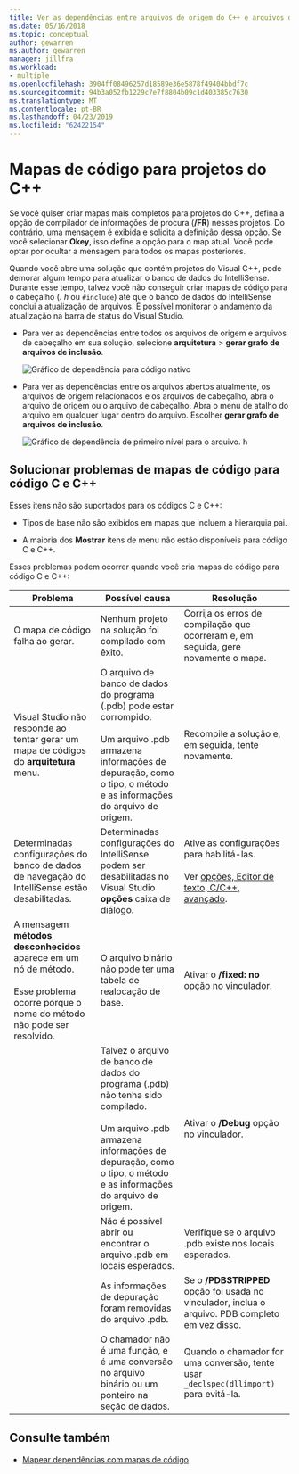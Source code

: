 ```yaml
---
title: Ver as dependências entre arquivos de origem do C++ e arquivos de cabeçalho
ms.date: 05/16/2018
ms.topic: conceptual
author: gewarren
ms.author: gewarren
manager: jillfra
ms.workload:
- multiple
ms.openlocfilehash: 3904ff08496257d18589e36e5878f49404bbdf7c
ms.sourcegitcommit: 94b3a052fb1229c7e7f8804b09c1d403385c7630
ms.translationtype: MT
ms.contentlocale: pt-BR
ms.lasthandoff: 04/23/2019
ms.locfileid: "62422154"
---
```

# <a name="code-maps-for-c-projects"></a>Mapas de código para projetos do C++

Se você quiser criar mapas mais completos para projetos do C++, defina a opção de compilador de informações de procura (**/FR**) nesses projetos. Do contrário, uma mensagem é exibida e solicita a definição dessa opção. Se você selecionar **Okey**, isso define a opção para o map atual. Você pode optar por ocultar a mensagem para todos os mapas posteriores.

Quando você abre uma solução que contém projetos do Visual C++, pode demorar algum tempo para atualizar o banco de dados do IntelliSense. Durante esse tempo, talvez você não conseguir criar mapas de código para o cabeçalho (*. h* ou `#include`) até que o banco de dados do IntelliSense conclui a atualização de arquivos. É possível monitorar o andamento da atualização na barra de status do Visual Studio.

- Para ver as dependências entre todos os arquivos de origem e arquivos de cabeçalho em sua solução, selecione **arquitetura** > **gerar grafo de arquivos de inclusão**.

   ![Gráfico de dependência para código nativo](../modeling/media/dependencygraphgeneral_nativecode.png)

- Para ver as dependências entre os arquivos abertos atualmente, os arquivos de origem relacionados e os arquivos de cabeçalho, abra o arquivo de origem ou o arquivo de cabeçalho. Abra o menu de atalho do arquivo em qualquer lugar dentro do arquivo. Escolher **gerar grafo de arquivos de inclusão**.

   ![Gráfico de dependência de primeiro nível para o arquivo. h](../modeling/media/dependencygraph_native_firstlevel.png)

## <a name="troubleshoot-code-maps-for-c-and-c-code"></a>Solucionar problemas de mapas de código para código C e C++

Esses itens não são suportados para os códigos C e C++:

- Tipos de base não são exibidos em mapas que incluem a hierarquia pai.

- A maioria dos **Mostrar** itens de menu não estão disponíveis para código C e C++.

Esses problemas podem ocorrer quando você cria mapas de código para código C e C++:

|**Problema**|**Possível causa**|**Resolução**|
|-|-|-|
|O mapa de código falha ao gerar.|Nenhum projeto na solução foi compilado com êxito.|Corrija os erros de compilação que ocorreram e, em seguida, gere novamente o mapa.|
|Visual Studio não responde ao tentar gerar um mapa de códigos do **arquitetura** menu.|O arquivo de banco de dados do programa (.pdb) pode estar corrompido.<br /><br /> Um arquivo .pdb armazena informações de depuração, como o tipo, o método e as informações do arquivo de origem.|Recompile a solução e, em seguida, tente novamente.|
|Determinadas configurações do banco de dados de navegação do IntelliSense estão desabilitadas.|Determinadas configurações do IntelliSense podem ser desabilitadas no Visual Studio **opções** caixa de diálogo.|Ative as configurações para habilitá-las.<br /><br /> Ver [opções, Editor de texto, C/C++, avançado](../ide/reference/options-text-editor-c-cpp-advanced.md).|
|A mensagem **métodos desconhecidos** aparece em um nó de método.<br /><br /> Esse problema ocorre porque o nome do método não pode ser resolvido.|O arquivo binário não pode ter uma tabela de realocação de base.|Ativar o **/fixed: no** opção no vinculador.|
||Talvez o arquivo de banco de dados do programa (.pdb) não tenha sido compilado.<br /><br /> Um arquivo .pdb armazena informações de depuração, como o tipo, o método e as informações do arquivo de origem.|Ativar o **/Debug** opção no vinculador.|
||Não é possível abrir ou encontrar o arquivo .pdb em locais esperados.|Verifique se o arquivo .pdb existe nos locais esperados.|
||As informações de depuração foram removidas do arquivo .pdb.|Se o **/PDBSTRIPPED** opção foi usada no vinculador, inclua o arquivo. PDB completo em vez disso.|
||O chamador não é uma função, e é uma conversão no arquivo binário ou um ponteiro na seção de dados.|Quando o chamador for uma conversão, tente usar `_declspec(dllimport)` para evitá-la.|

## <a name="see-also"></a>Consulte também

- [Mapear dependências com mapas de código](../modeling/map-dependencies-across-your-solutions.md)